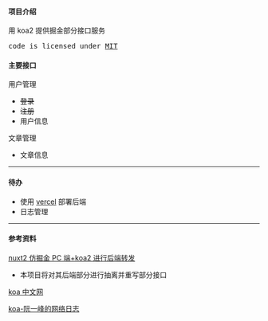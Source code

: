 #### 项目介绍

用 koa2 提供掘金部分接口服务

<samp>code is licensed under <a href='./LICENSE'>MIT</a>

#### 主要接口

用户管理

- <del>登录</del>
- <del>注册</del>
- 用户信息

文章管理

- 文章信息

---

#### 待办

- 使用 [vercel](https://vercel.com/) 部署后端
- 日志管理

---

#### 参考资料

[nuxt2 仿掘金 PC 端+koa2 进行后端转发](https://github.com/ChanWahFung/nuxt-juejin-project)

- 本项目将对其后端部分进行抽离并重写部分接口

[koa 中文网](https://koa.bootcss.com/)

[koa-阮一峰的网络日志](https://www.ruanyifeng.com/blog/2017/08/koa.html)

